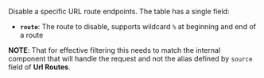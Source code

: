 Disable a specific URL route endpoints. The table has a single field:
  * **`route`**: The route to disable, supports wildcard `%` at beginning and end of a route

**NOTE**: That for effective filtering this needs to match the internal component that will handle the request and not the alias defined by `source` field of **Url Routes**.